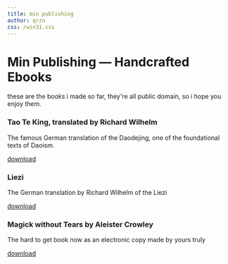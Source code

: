 ```yaml
---
title: min publishing
author: qrzn
css: /win31.css
---
```


# Min Publishing &mdash; Handcrafted Ebooks

these are the books i made so far, they're all public domain, so i hope you enjoy them.

### Tao Te King, translated by Richard Wilhelm

The famous German translation of the Daodejing, one of the foundational texts of Daoism.

[download](/min/ttk/ttk.epub)

### Liezi

The German translation by Richard Wilhelm of the Liezi

[download](/min/ld/ld.epub)

### Magick without Tears by Aleister Crowley

The hard to get book now as an electronic copy made by yours truly

[download](/min/mwt/mwt.epub)
